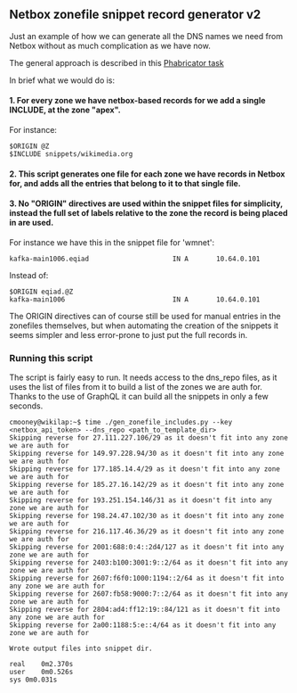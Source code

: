 
## Netbox zonefile snippet record generator v2

Just an example of how we can generate all the DNS names we need from
Netbox without as much complication as we have now.

The general approach is described in this [Phabricator task](https://phabricator.wikimedia.org/T362985)

In brief what we would do is:

#### 1. For every zone we have netbox-based records for we add a single INCLUDE, at the zone "apex".

For instance:
```
$ORIGIN @Z
$INCLUDE snippets/wikimedia.org
```

#### 2. This script generates one file for each zone we have records in Netbox for, and adds all the entries that belong to it to that single file.

#### 3. No "ORIGIN" directives are used within the snippet files for simplicity, instead the full set of labels relative to the zone the record is being placed in are used.
 
For instance we have this in the snippet file for 'wmnet':
```
kafka-main1006.eqiad                     IN A       10.64.0.101
```

Instead of:
```
$ORIGIN eqiad.@Z
kafka-main1006                           IN A       10.64.0.101
```

The ORIGIN directives can of course still be used for manual entries in the zonefiles themselves, 
but when automating the creation of the snippets it seems simpler and less error-prone to just 
put the full records in.

### Running this script

The script is fairly easy to run.  It needs access to the dns_repo files, as it uses the list of 
files from it to build a list of the zones we are auth for.  Thanks to the use of GraphQL it 
can build all the snippets in only a few seconds.
```
cmooney@wikilap:~$ time ./gen_zonefile_includes.py --key <netbox_api_token> --dns_repo <path_to_template_dir>
Skipping reverse for 27.111.227.106/29 as it doesn't fit into any zone we are auth for
Skipping reverse for 149.97.228.94/30 as it doesn't fit into any zone we are auth for
Skipping reverse for 177.185.14.4/29 as it doesn't fit into any zone we are auth for
Skipping reverse for 185.27.16.142/29 as it doesn't fit into any zone we are auth for
Skipping reverse for 193.251.154.146/31 as it doesn't fit into any zone we are auth for
Skipping reverse for 198.24.47.102/30 as it doesn't fit into any zone we are auth for
Skipping reverse for 216.117.46.36/29 as it doesn't fit into any zone we are auth for
Skipping reverse for 2001:688:0:4::2d4/127 as it doesn't fit into any zone we are auth for
Skipping reverse for 2403:b100:3001:9::2/64 as it doesn't fit into any zone we are auth for
Skipping reverse for 2607:f6f0:1000:1194::2/64 as it doesn't fit into any zone we are auth for
Skipping reverse for 2607:fb58:9000:7::2/64 as it doesn't fit into any zone we are auth for
Skipping reverse for 2804:ad4:ff12:19::84/121 as it doesn't fit into any zone we are auth for
Skipping reverse for 2a00:1188:5:e::4/64 as it doesn't fit into any zone we are auth for

Wrote output files into snippet dir.

real	0m2.370s
user	0m0.526s
sys	0m0.031s
```



